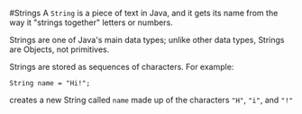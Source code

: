 #Strings
A `String` is a piece of text in Java, and it gets its name from the way it "strings together" letters or numbers.

Strings are one of Java's main data types; unlike other data types, Strings are <word data-key="object">Objects</word>, not <word data-key="primitive">primitives</word>.

Strings are stored as sequences of <word data-key="char">characters</word>. For example:

    String name = "Hi!";

creates a new String called `name` made up of the characters `"H"`, `"i"`, and `"!"`